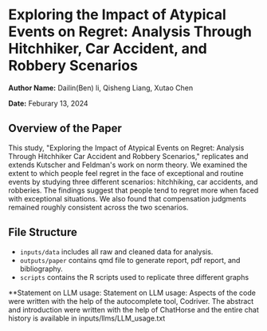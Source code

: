
# Exploring the Impact of Atypical Events on Regret: Analysis Through Hitchhiker, Car Accident, and Robbery Scenarios

**Author Name:** Dailin(Ben) li, Qisheng Liang, Xutao Chen

**Date:** Feburary 13, 2024

## Overview of the Paper

This study, "Exploring the Impact of Atypical Events on Regret: Analysis Through Hitchhiker Car Accident and Robbery Scenarios," replicates and extends Kutscher and Feldman's work on norm theory. We examined the extent to which people feel regret in the face of exceptional and routine events by studying three different scenarios: hitchhiking, car accidents, and robberies. The findings suggest that people tend to regret more when faced with exceptional situations. We also found that compensation judgments remained roughly consistent across the two scenarios.




## File Structure

-   `inputs/data` includes all raw and cleaned data for analysis. 
-   `outputs/paper` contains qmd file to generate report, pdf report, and bibliography.
-   `scripts` contains the R scripts used to replicate three different graphs


**Statement on LLM usage:
Statement on LLM usage: Aspects of the code were written with the help of the autocomplete tool, Codriver. The abstract and introduction were written with the help of ChatHorse and the entire chat history is available in inputs/llms/LLM_usage.txt